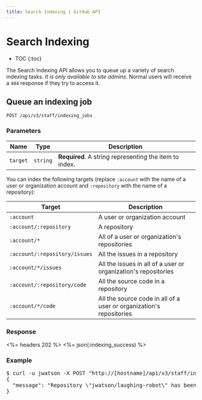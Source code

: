 ```yaml
---
title: Search Indexing | GitHub API
---
```


# Search Indexing

* TOC
{:toc}

The Search Indexing API allows you to queue up a variety of search indexing tasks. *It is only available to site admins.* Normal users will receive a `404` response if they try to access it.

## Queue an indexing job

    POST /api/v3/staff/indexing_jobs

### Parameters

Name    | Type    | Description
--------|---------|--------------
`target`|`string` | **Required**. A string representing the item to index.

You can index the following targets (replace `:account` with the name of a user or organization account and `:repository` with the name of a repository):

Target                     | Description
---------------------------|-------
`:account`                    | A user or organization account
`:account/:repository`        | A repository
`:account/*`                  | All of a user or organization's repositories
`:account/:repository/issues` | All the issues in a repository
`:account/*/issues`           | All the issues in all of a user or organization's repositories
`:account/:repository/code`   | All the source code in a repository
`:account/*/code`             | All the source code in all of a user or organization's repositories

### Response

<%= headers 202 %>
<%= json(:indexing_success)  %>

### Example

<pre class="terminal">
$ curl -u jwatson -X POST "http://[hostname]/api/v3/staff/indexing_jobs?target=jwatson%2Flaughing-robot"
{
  "message": "Repository \"jwatson/laughing-robot\" has been added to the indexing queue"
}
</pre>
